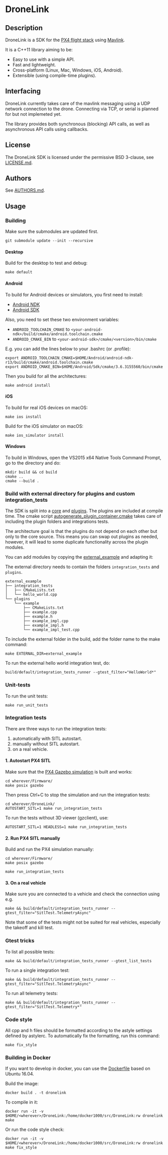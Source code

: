 # DroneLink

## Description

DroneLink is a SDK for the [PX4 flight stack](http://github.com/PX4/Firmware) using [Mavlink](http://mavlink.org).

It is a C++11 library aiming to be:

- Easy to use with a simple API.
- Fast and lightweight.
- Cross-platform (Linux, Mac, Windows, iOS, Android).
- Extensible (using compile-time plugins).

## Interfacing

DroneLink currently takes care of the mavlink messaging using a UDP network connection to the drone. Connecting via TCP, or serial is planned for but not implemeted yet.

The library provides both synchronous (blocking) API calls, as well as asynchronous API calls using callbacks.

## License

The DroneLink SDK is licensed under the permissive BSD 3-clause, see [LICENSE.md](LICENSE.md).

## Authors

See [AUTHORS.md](AUTHORS.md).

## Usage

### Building

Make sure the submodules are updated first.

```
git submodule update --init --recursive
```

#### Desktop

Build for the desktop to test and debug:

```
make default
```

#### Android

To build for Android devices or simulators, you first need to install:
- [Android NDK](https://developer.android.com/ndk/downloads/index.html)
- [Android SDK](https://developer.android.com/studio/index.html)


Also, you need to set these two environment variables:

- `ANDROID_TOOLCHAIN_CMAKE` to `<your-android-ndk>/build/cmake/android.toolchain.cmake`
- `ANDROID_CMAKE_BIN` to `<your-android-sdk>/cmake/<version>/bin/cmake`

E.g. you can add the lines below to your .bashrc (or .profile):

```
export ANDROID_TOOLCHAIN_CMAKE=$HOME/Android/android-ndk-r13/build/cmake/android.toolchain.cmake
export ANDROID_CMAKE_BIN=$HOME/Android/Sdk/cmake/3.6.3155560/bin/cmake
```

Then you build for all the architectures:
```
make android install
```


#### iOS

To build for real iOS devices on macOS:

```
make ios install
```

Build for the iOS simulator on macOS:

```
make ios_simulator install
```

#### Windows

To build in Windows, open the VS2015 x64 Native Tools Command Prompt, go to the directory and do:
```
mkdir build && cd build
cmake ..
cmake --build .
```

### Build with external directory for plugins and custom integration_tests

The SDK is split into a [core](core/) and [plugins](plugins/). The plugins are included at compile time.
The cmake script [autogenerate_plugin_container.cmake](autogenerate_plugin_container.cmake) takes care of including the plugin folders and integrations tests.

The architecture goal is that the plugins do not depend on each other but only to the core source. This means you can swap out plugins as needed, however, it will lead to some duplicate functionality across the plugin modules.

You can add modules by copying the [external_example](external_example/) and adapting it:

The external directory needs to contain the folders `integration_tests` and `plugins`.

```
external_example
├── integration_tests
│   ├── CMakeLists.txt
│   └── hello_world.cpp
└── plugins
    └── example
        ├── CMakeLists.txt
        ├── example.cpp
        ├── example.h
        ├── example_impl.cpp
        ├── example_impl.h
        └── example_impl_test.cpp
```

To include the external folder in the build, add the folder name to the make command:

```
make EXTERNAL_DIR=external_example
```

To run the external hello world integration test, do:
```
build/default/integration_tests_runner --gtest_filter="HelloWorld*"
```

### Unit-tests

To run the unit tests:

```
make run_unit_tests
```

### Integration tests

There are three ways to run the integration tests:

1. automatically with SITL autostart.
2. manually without SITL autostart.
3. on a real vehicle.

#### 1. Autostart PX4 SITL

Make sure that the [PX4 Gazebo simulation](https://dev.px4.io/en/simulation/gazebo.html) is built and works:

```
cd wherever/Firmware/
make posix gazebo
```

Then press Ctrl+C to stop the simulation and run the integration tests:

```
cd wherever/DroneLink/
AUTOSTART_SITL=1 make run_integration_tests
```

To run the tests without 3D viewer (gzclient), use:

```
AUTOSTART_SITL=1 HEADLESS=1 make run_integration_tests
```

#### 2. Run PX4 SITL manually

Build and run the PX4 simulation manually:

```
cd wherever/Firmware/
make posix gazebo
```

```
make run_integration_tests
```

#### 3. On a real vehicle

Make sure you are connected to a vehicle and check the connection using e.g.

```
make && build/default/integration_tests_runner --gtest_filter="SitlTest.TelemetryAsync"
```

Note that some of the tests might not be suited for real vehicles, especially the takeoff and kill test.

### Gtest tricks

To list all possible tests:
```
make && build/default/integration_tests_runner --gtest_list_tests
```

To run a single integration test:
```
make && build/default/integration_tests_runner --gtest_filter="SitlTest.TelemetryAsync"
```

To run all telemetry tests:
```
make && build/default/integration_tests_runner --gtest_filter="SitlTest.Telemetry*"
```

### Code style

All cpp and h files should be formatted according to the astyle settings defined by astylerc.
To automatically fix the formatting, run this command:

```
make fix_style
```

### Building in Docker

If you want to develop in docker, you can use the [Dockerfile](Dockerfile) based on Ubuntu 16.04.

Build the image:
```
docker build . -t dronelink
```

To compile in it:
```
docker run -it -v $HOME/<wherever>/DroneLink:/home/docker1000/src/DroneLink:rw dronelink make
```

Or run the code style check:
```
docker run -it -v $HOME/<wherever>/DroneLink:/home/docker1000/src/DroneLink:rw dronelink make fix_style
```
